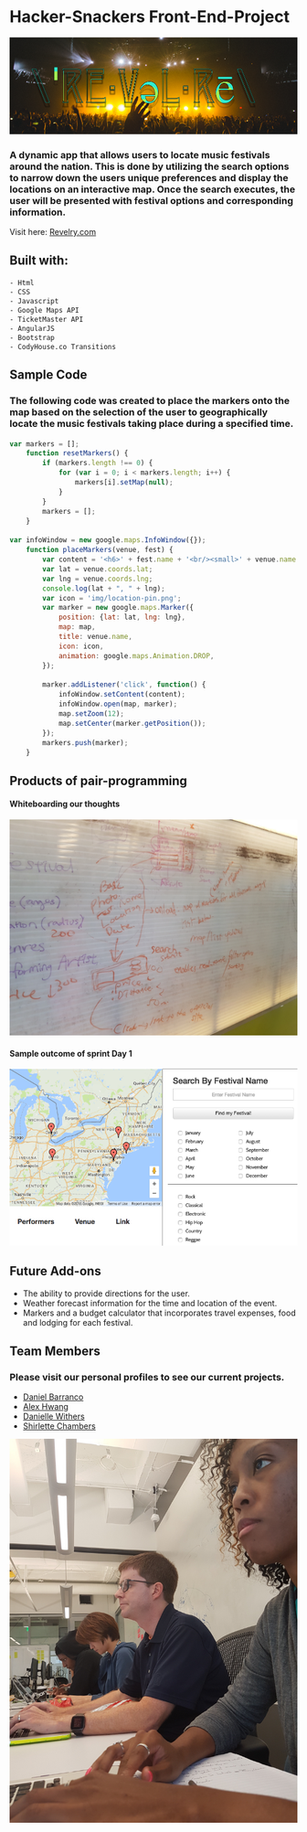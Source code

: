 # Hacker-Snackers Front-End-Project

![Alt text](img/revelry4.png "Revelry Logo")

### A dynamic app that allows users to locate music festivals around the nation. This is done by utilizing the search options to narrow down the users unique preferences and display the locations on an interactive map. Once the search executes, the user will be presented with festival options and corresponding information.

Visit here: [Revelry.com](http://shirletterly.com/hacker-snackers/#/)

## Built with:
	- Html
	- CSS
	- Javascript
	- Google Maps API
	- TicketMaster API 
	- AngularJS 
	- Bootstrap
	- CodyHouse.co Transitions

## Sample Code
### The following code was created to place the markers onto the map based on the selection of the user to geographically locate the music festivals taking place during a specified time.
```javascript
var markers = [];
	function resetMarkers() {
		if (markers.length !== 0) {
			for (var i = 0; i < markers.length; i++) {
				markers[i].setMap(null);
			}
		}
		markers = [];
	}

var infoWindow = new google.maps.InfoWindow({});
	function placeMarkers(venue, fest) {
		var content = '<h6>' + fest.name + '<br/><small>' + venue.name + '</small>';
		var lat = venue.coords.lat;
		var lng = venue.coords.lng;
		console.log(lat + ", " + lng);
		var icon = 'img/location-pin.png';
		var marker = new google.maps.Marker({
			position: {lat: lat, lng: lng},
			map: map,
			title: venue.name,
			icon: icon,
			animation: google.maps.Animation.DROP,
		});
		
		marker.addListener('click', function() {
			infoWindow.setContent(content);
			infoWindow.open(map, marker);
			map.setZoom(12);
			map.setCenter(marker.getPosition());
		});
		markers.push(marker);
	} 
```

## Products of pair-programming

#### Whiteboarding our thoughts
![Alt text](img/whiteboard.jpg "Whiteboarding our thoughts")

#### Sample outcome of sprint Day 1
![Alt text](img/map-search.png "Sample outcome")

## Future Add-ons
- The ability to provide directions for the user.
- Weather forecast information for the time and location of the event.
- Markers and a budget calculator that incorporates travel expenses, food and lodging for each festival.


## Team Members
### Please visit our personal profiles to see our current projects.
- [Daniel Barranco](https://github.com/carrottop17)
- [Alex Hwang](https://github.com/yalexhwang)
- [Danielle Withers](https://github.com/DIWithers)
- [Shirlette Chambers](https://github.com/Shirlazybrat)

![Alt text](img/snackers.jpg "Members at work")